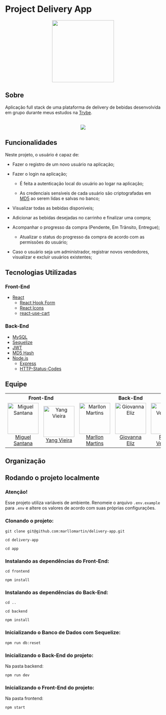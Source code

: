# Project Delivery App

<div align="center">
<img src=https://i.imgur.com/ugaWpIs.png width="200px">
</div>

## Sobre
Aplicação full stack de uma plataforma de delivery de bebidas desenvolvida em grupo durante meus estudos na [Trybe](https://www.betrybe.com/).

<br>
<div align="center">
<img src=https://i.imgur.com/xbxSKwv.png>
</div>

## Funcionalidades
Neste projeto, o usuário é capaz de:

  * Fazer o registro de um novo usuário na aplicação;

  * Fazer o login na aplicação;
  
    * É feita a autenticação local do usuário ao logar na aplicação;
    
    * As credenciais sensíveis de cada usuário são criptografadas em [MD5](https://www.npmjs.com/package/md5) ao serem lidas e salvas no banco;

  * Visualizar todas as bebidas disponíveis;
  
  * Adicionar as bebidas desejadas no carrinho e finalizar uma compra;
  
  * Acompanhar o progresso da compra (Pendente, Em Trânsito, Entregue);
   
    * Atualizar o status do progresso da compra de acordo com as permissões do usuário;

  * Caso o usuário seja um administrador, registrar novos vendedores, visualizar e excluir usuários existentes;

## Tecnologias Utilizadas

### Front-End
* [React](https://reactjs.org/)
  * [React Hook Form](https://react-hook-form.com/)
  * [React Icons](https://react-icons.github.io/react-icons/)
  * [react-use-cart](https://www.npmjs.com/package/react-use-cart)

### Back-End
* [MySQL](https://www.mysql.com/)
* [Sequelize](https://sequelize.org/)
* [JWT](https://jwt.io/introduction)
* [MD5 Hash](https://www.npmjs.com/package/md5)
* [Node.js](https://nodejs.org/en/)
  * [Express](https://expressjs.com/pt-br/)
  * [HTTP-Status-Codes](https://www.npmjs.com/package/http-status-codes)
  
## Equipe

<table align="center">
 <tr>
  <th align="center" colspan="2">Front-End</th>
  <th align="center" colspan="3">Back-End</th>
 </tr>
 <tr>
  <td align="center" width="180">
   <a href="https://github.com/MiguelNS101">
   <img align="center" alt="Miguel Santana" height="100" width="100" src="https://avatars.githubusercontent.com/u/20672916?v=4"/>
   <br>Miguel Santana
   </a>
  </td> 
  <td align="center" width="180"> 
   <a href="https://github.com/yangwom">
   <img align="center" alt="Yang Vieira" height="100" width="100" src="https://avatars.githubusercontent.com/u/90363090?v=4"/>
   <br>Yang Vieira
   </a>
  </td>
  <td align="center" width="180">   
   <a href="https://github.com/marllomartin">
   <img align="center" alt="Marllon Martins" height="100" width="100" src="https://avatars.githubusercontent.com/u/89039470?v=4"/>
   <br>Marllon Martins
   </a>
  </td>
  <td align="center" width="180">   
   <a href="https://github.com/giovannaeliz">
   <img align="center" alt="Giovanna Eliz" height="100" width="100" src="https://avatars.githubusercontent.com/u/78395214?v=4"/>
   <br>Giovanna Eliz
   </a>
  </td>
  <td align="center" width="180">   
   <a href="https://github.com/RonnyMV">
   <img align="center" alt="Ronny Velárdez" height="100" width="100" src="https://avatars.githubusercontent.com/u/88902323?v=4"/>
   <br>Ronny Velárdez
   </a>
  </td>
 </tr>
</table>

## Organização

## Rodando o projeto localmente

### Atenção!
Esse projeto utiliza variáveis de ambiente. Renomeie o arquivo `.env.example` para `.env` e altere os valores de acordo com suas próprias configurações.

### Clonando o projeto:
```
git clone git@github.com:marllomartin/delivery-app.git

cd delivery-app

cd app
```
### Instalando as dependências do Front-End:
```
cd frontend

npm install
```
### Instalando as dependências do Back-End:
```
cd ..

cd backend

npm install
```
### Inicializando o Banco de Dados com Sequelize:
```
npm run db:reset
```
### Inicializando o Back-End do projeto:
Na pasta backend:
```
npm run dev
```
### Inicializando o Front-End do projeto:
Na pasta frontend:
```
npm start
```
